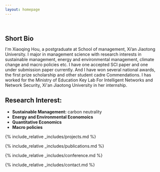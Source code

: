 ```yaml
---
layout: homepage
---
```


<h1 id="about-me"></h1>

<h2 style="margin: 60px 0px 10px;">Short Bio</h2>

I'm Xiaoqing Hou, a postgraduate at School of management, Xi’an Jiaotong University. I major in management science with research interests in sustainable management, energy and environmental management, climate change and macro policies etc. I have one accepted SCI paper and one under submission paper currently. And I have won several national awards, the first prize scholarship and other student cadre Commendations. I has worked for the Ministry of Education Key Lab For Intelligent Networks and Network Security, Xi'an Jiaotong University in her internship.
## Research Interest:
- **Sustainable Management:** carbon neutrality
- **Energy and Environmental Economoics**
- **Quantitative Economics** 
- **Macro policies**
  

{% include_relative _includes/projects.md %}

{% include_relative _includes/publications.md %}

{% include_relative _includes/conference.md %}

{% include_relative _includes/contact.md %}
<!-- <strong style="color:#e74d3c; font-weight:600"><strong style="color:#e74d3c; font-weight:600">I am currently on the 2023-2024 academic job market, looking for faculty positions in CS, CSE, ECE, IEOR, etc., related to Artificial Intelligence, Computer Vision, and Machine Learning. Please feel free to contact me if you are interested. I am also happy to give talks on my research in related seminars.</strong></strong> -->


<!-- 
{% include_relative _includes/publications.md %}

{% include_relative _includes/teaching.md %}

{% include_relative _includes/talks.md %}

{% include_relative _includes/services.md %}


 -->
